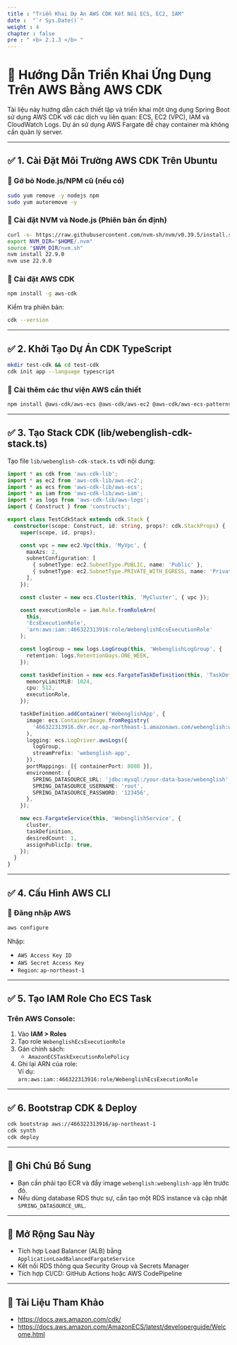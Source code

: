 ```yaml
---
title : "Triển Khai Dự Án AWS CDK Kết Nối ECS, EC2, IAM"
date :  "`r Sys.Date()`" 
weight : 4
chapter : false
pre : " <b> 2.1.3 </b> "
---
```



# 🚀 Hướng Dẫn Triển Khai Ứng Dụng Trên AWS Bằng AWS CDK

Tài liệu này hướng dẫn cách thiết lập và triển khai một ứng dụng Spring Boot sử dụng AWS CDK với các dịch vụ liên quan: ECS, EC2 (VPC), IAM và CloudWatch Logs. Dự án sử dụng AWS Fargate để chạy container mà không cần quản lý server.

---

## ✅ 1. Cài Đặt Môi Trường AWS CDK Trên Ubuntu

### 🔹 Gỡ bỏ Node.js/NPM cũ (nếu có)

```bash
sudo yum remove -y nodejs npm
sudo yum autoremove -y

```

### 🔹 Cài đặt NVM và Node.js (Phiên bản ổn định)

```bash
curl -o- https://raw.githubusercontent.com/nvm-sh/nvm/v0.39.5/install.sh | bash
export NVM_DIR="$HOME/.nvm"
source "$NVM_DIR/nvm.sh"
nvm install 22.9.0
nvm use 22.9.0
```

### 🔹 Cài đặt AWS CDK

```bash
npm install -g aws-cdk
```

Kiểm tra phiên bản:

```bash
cdk --version
```

---

## ✅ 2. Khởi Tạo Dự Án CDK TypeScript

```bash
mkdir test-cdk && cd test-cdk
cdk init app --language typescript
```

### 🔹 Cài thêm các thư viện AWS cần thiết

```bash
npm install @aws-cdk/aws-ecs @aws-cdk/aws-ec2 @aws-cdk/aws-ecs-patterns @aws-cdk/aws-rds
```

---

## ✅ 3. Tạo Stack CDK (lib/webenglish-cdk-stack.ts)

Tạo file `lib/webenglish-cdk-stack.ts` với nội dung:

```ts
import * as cdk from 'aws-cdk-lib';
import * as ec2 from 'aws-cdk-lib/aws-ec2';
import * as ecs from 'aws-cdk-lib/aws-ecs';
import * as iam from 'aws-cdk-lib/aws-iam';
import * as logs from 'aws-cdk-lib/aws-logs';
import { Construct } from 'constructs';

export class TestCdkStack extends cdk.Stack {
  constructor(scope: Construct, id: string, props?: cdk.StackProps) {
    super(scope, id, props);

    const vpc = new ec2.Vpc(this, 'MyVpc', {
      maxAzs: 2,
      subnetConfiguration: [
        { subnetType: ec2.SubnetType.PUBLIC, name: 'Public' },
        { subnetType: ec2.SubnetType.PRIVATE_WITH_EGRESS, name: 'Private' },
      ],
    });

    const cluster = new ecs.Cluster(this, 'MyCluster', { vpc });

    const executionRole = iam.Role.fromRoleArn(
      this,
      'EcsExecutionRole',
      'arn:aws:iam::466322313916:role/WebenglishEcsExecutionRole'
    );

    const logGroup = new logs.LogGroup(this, 'WebenglishLogGroup', {
      retention: logs.RetentionDays.ONE_WEEK,
    });

    const taskDefinition = new ecs.FargateTaskDefinition(this, 'TaskDef', {
      memoryLimitMiB: 1024,
      cpu: 512,
      executionRole,
    });

    taskDefinition.addContainer('WebenglishApp', {
      image: ecs.ContainerImage.fromRegistry(
        '466322313916.dkr.ecr.ap-northeast-1.amazonaws.com/webenglish:webenglish-app'
      ),
      logging: ecs.LogDriver.awsLogs({
        logGroup,
        streamPrefix: 'webenglish-app',
      }),
      portMappings: [{ containerPort: 8080 }],
      environment: {
        SPRING_DATASOURCE_URL: 'jdbc:mysql:/your-data-base/webenglish',
        SPRING_DATASOURCE_USERNAME: 'root',
        SPRING_DATASOURCE_PASSWORD: '123456',
      },
    });

    new ecs.FargateService(this, 'WebenglishService', {
      cluster,
      taskDefinition,
      desiredCount: 1,
      assignPublicIp: true,
    });
  }
}
```

---

## ✅ 4. Cấu Hình AWS CLI

### 🔹 Đăng nhập AWS

```bash
aws configure
```

Nhập:
- `AWS Access Key ID`
- `AWS Secret Access Key`
- `Region`: `ap-northeast-1`

---

## ✅ 5. Tạo IAM Role Cho ECS Task

### Trên AWS Console:

1. Vào **IAM > Roles**
2. Tạo role `WebenglishEcsExecutionRole`
3. Gán chính sách:
   - `AmazonECSTaskExecutionRolePolicy`
4. Ghi lại ARN của role:  
   Ví dụ:  
   `arn:aws:iam::466322313916:role/WebenglishEcsExecutionRole`

---

## ✅ 6. Bootstrap CDK & Deploy

```bash
cdk bootstrap aws://466322313916/ap-northeast-1
cdk synth
cdk deploy
```

---

## 📌 Ghi Chú Bổ Sung

- Bạn cần phải tạo ECR và đẩy image `webenglish:webenglish-app` lên trước đó.
- Nếu dùng database RDS thực sự, cần tạo một RDS instance và cập nhật `SPRING_DATASOURCE_URL`.

---

## 🧠 Mở Rộng Sau Này

- Tích hợp Load Balancer (ALB) bằng `ApplicationLoadBalancedFargateService`
- Kết nối RDS thông qua Security Group và Secrets Manager
- Tích hợp CI/CD: GitHub Actions hoặc AWS CodePipeline

---

## 🧾 Tài Liệu Tham Khảo

- https://docs.aws.amazon.com/cdk/
- https://docs.aws.amazon.com/AmazonECS/latest/developerguide/Welcome.html
